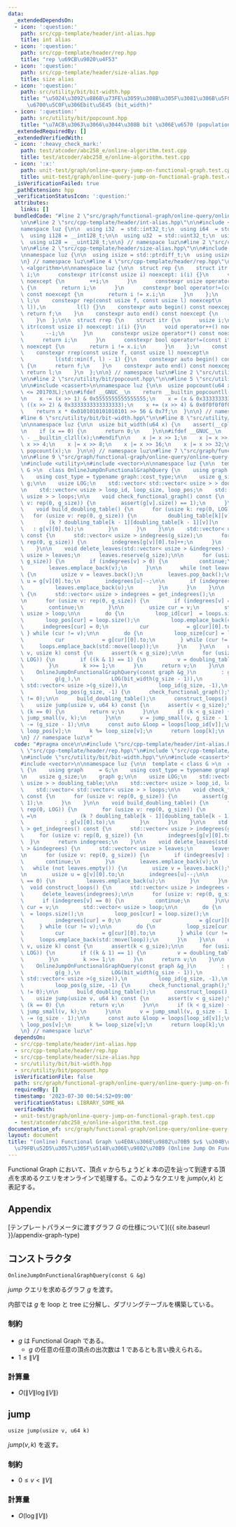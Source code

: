 ```yaml
---
data:
  _extendedDependsOn:
  - icon: ':question:'
    path: src/cpp-template/header/int-alias.hpp
    title: int alias
  - icon: ':question:'
    path: src/cpp-template/header/rep.hpp
    title: "rep \u69CB\u9020\u4F53"
  - icon: ':question:'
    path: src/cpp-template/header/size-alias.hpp
    title: size alias
  - icon: ':question:'
    path: src/utility/bit/bit-width.hpp
    title: "\u5024\u3092\u8868\u73FE\u3059\u308B\u305F\u3081\u306B\u5FC5\u8981\u306A\
      \u6700\u5C0F\u306Ebit\u5E45 (bit_width)"
  - icon: ':question:'
    path: src/utility/bit/popcount.hpp
    title: "\u7ACB\u3063\u3066\u3044\u308B bit \u306E\u6570 (population count, popcount)"
  _extendedRequiredBy: []
  _extendedVerifiedWith:
  - icon: ':heavy_check_mark:'
    path: test/atcoder/abc258_e/online-algorithm.test.cpp
    title: test/atcoder/abc258_e/online-algorithm.test.cpp
  - icon: ':x:'
    path: unit-test/graph/online-query-jump-on-functional-graph.test.cpp
    title: unit-test/graph/online-query-jump-on-functional-graph.test.cpp
  _isVerificationFailed: true
  _pathExtension: hpp
  _verificationStatusIcon: ':question:'
  attributes:
    links: []
  bundledCode: "#line 2 \"src/graph/functional-graph/online-query/online-query-jump-on-functional-graph.hpp\"\
    \n\n#line 2 \"src/cpp-template/header/int-alias.hpp\"\n\n#include <cstdint>\n\n\
    namespace luz {\n\n  using i32  = std::int32_t;\n  using i64  = std::int64_t;\n\
    \  using i128 = __int128_t;\n\n  using u32  = std::uint32_t;\n  using u64  = std::uint64_t;\n\
    \  using u128 = __uint128_t;\n\n} // namespace luz\n#line 2 \"src/cpp-template/header/rep.hpp\"\
    \n\n#line 2 \"src/cpp-template/header/size-alias.hpp\"\n\n#include <cstddef>\n\
    \nnamespace luz {\n\n  using isize = std::ptrdiff_t;\n  using usize = std::size_t;\n\
    \n} // namespace luz\n#line 4 \"src/cpp-template/header/rep.hpp\"\n\n#include\
    \ <algorithm>\n\nnamespace luz {\n\n  struct rep {\n    struct itr {\n      usize\
    \ i;\n      constexpr itr(const usize i) noexcept: i(i) {}\n      void operator++()\
    \ noexcept {\n        ++i;\n      }\n      constexpr usize operator*() const noexcept\
    \ {\n        return i;\n      }\n      constexpr bool operator!=(const itr x)\
    \ const noexcept {\n        return i != x.i;\n      }\n    };\n    const itr f,\
    \ l;\n    constexpr rep(const usize f, const usize l) noexcept\n        : f(std::min(f,\
    \ l)),\n          l(l) {}\n    constexpr auto begin() const noexcept {\n     \
    \ return f;\n    }\n    constexpr auto end() const noexcept {\n      return l;\n\
    \    }\n  };\n\n  struct rrep {\n    struct itr {\n      usize i;\n      constexpr\
    \ itr(const usize i) noexcept: i(i) {}\n      void operator++() noexcept {\n \
    \       --i;\n      }\n      constexpr usize operator*() const noexcept {\n  \
    \      return i;\n      }\n      constexpr bool operator!=(const itr x) const\
    \ noexcept {\n        return i != x.i;\n      }\n    };\n    const itr f, l;\n\
    \    constexpr rrep(const usize f, const usize l) noexcept\n        : f(l - 1),\n\
    \          l(std::min(f, l) - 1) {}\n    constexpr auto begin() const noexcept\
    \ {\n      return f;\n    }\n    constexpr auto end() const noexcept {\n     \
    \ return l;\n    }\n  };\n\n} // namespace luz\n#line 2 \"src/utility/bit/bit-width.hpp\"\
    \n\n#line 2 \"src/utility/bit/popcount.hpp\"\n\n#line 5 \"src/utility/bit/popcount.hpp\"\
    \n\n#include <cassert>\n\nnamespace luz {\n\n  usize popcount(u64 x) {\n    assert(__cplusplus\
    \ <= 201703L);\n\n#ifdef __GNUC__\n    return __builtin_popcountll(x);\n#endif\n\
    \n    x -= (x >> 1) & 0x5555555555555555;\n    x = (x & 0x3333333333333333) +\
    \ ((x >> 2) & 0x3333333333333333);\n    x += (x >> 4) & 0x0f0f0f0f0f0f0f0f;\n\
    \    return x * 0x0101010101010101 >> 56 & 0x7f;\n  }\n\n} // namespace luz\n\
    #line 6 \"src/utility/bit/bit-width.hpp\"\n\n#line 8 \"src/utility/bit/bit-width.hpp\"\
    \n\nnamespace luz {\n\n  usize bit_width(u64 x) {\n    assert(__cplusplus <= 201703L);\n\
    \n    if (x == 0) {\n      return 0;\n    }\n\n#ifdef __GNUC__\n    return 64\
    \ - __builtin_clzll(x);\n#endif\n\n    x |= x >> 1;\n    x |= x >> 2;\n    x |=\
    \ x >> 4;\n    x |= x >> 8;\n    x |= x >> 16;\n    x |= x >> 32;\n    return\
    \ popcount(x);\n  }\n\n} // namespace luz\n#line 7 \"src/graph/functional-graph/online-query/online-query-jump-on-functional-graph.hpp\"\
    \n\n#line 9 \"src/graph/functional-graph/online-query/online-query-jump-on-functional-graph.hpp\"\
    \n#include <utility>\n#include <vector>\n\nnamespace luz {\n\n  template < class\
    \ G >\n  class OnlineJumpOnFunctionalGraphQuery {\n    using graph     = G;\n\
    \    using cost_type = typename graph::cost_type;\n\n    usize g_size;\n    graph\
    \ g;\n\n    usize LOG;\n    std::vector< std::vector< usize > > doubling_table;\n\
    \n    std::vector< usize > loop_id, loop_size, loop_pos;\n    std::vector< std::vector<\
    \ usize > > loops;\n\n    void check_functional_graph() const {\n      for (usize\
    \ v: rep(0, g_size)) {\n        assert(g[v].size() == 1);\n      }\n    }\n\n\
    \    void build_doubling_table() {\n      for (usize k: rep(0, LOG)) {\n     \
    \   for (usize v: rep(0, g_size)) {\n          doubling_table[k][v] =\n      \
    \        (k ? doubling_table[k - 1][doubling_table[k - 1][v]]\n              \
    \   : g[v][0].to);\n        }\n      }\n    }\n\n    std::vector< usize > get_indegrees()\
    \ const {\n      std::vector< usize > indegrees(g_size);\n      for (usize v:\
    \ rep(0, g_size)) {\n        indegrees[g[v][0].to]++;\n      }\n      return indegrees;\n\
    \    }\n\n    void delete_leaves(std::vector< usize > &indegrees) {\n      std::vector<\
    \ usize > leaves;\n      leaves.reserve(g_size);\n\n      for (usize v: rep(0,\
    \ g_size)) {\n        if (indegrees[v] > 0) {\n          continue;\n        }\n\
    \        leaves.emplace_back(v);\n      }\n\n      while (not leaves.empty())\
    \ {\n        usize v = leaves.back();\n        leaves.pop_back();\n\n        usize\
    \ u = g[v][0].to;\n        indegrees[u]--;\n\n        if (indegrees[u] == 0) {\n\
    \          leaves.emplace_back(u);\n        }\n      }\n    }\n\n    void construct_loops()\
    \ {\n      std::vector< usize > indegrees = get_indegrees();\n      delete_leaves(indegrees);\n\
    \n      for (usize v: rep(0, g_size)) {\n        if (indegrees[v] == 0) {\n  \
    \        continue;\n        }\n\n        usize cur = v;\n        std::vector<\
    \ usize > loop;\n\n        do {\n          loop_id[cur]  = loops.size();\n   \
    \       loop_pos[cur] = loop.size();\n          loop.emplace_back(cur);\n    \
    \      indegrees[cur] = 0;\n          cur            = g[cur][0].to;\n       \
    \ } while (cur != v);\n\n        do {\n          loop_size[cur] = loop.size();\n\
    \          cur            = g[cur][0].to;\n        } while (cur != v);\n\n   \
    \     loops.emplace_back(std::move(loop));\n      }\n    }\n\n    usize jump_small(usize\
    \ v, usize k) const {\n      assert(k < g_size);\n\n      for (usize i: rep(0,\
    \ LOG)) {\n        if ((k & 1) == 1) {\n          v = doubling_table[i][v];\n\
    \        }\n        k >>= 1;\n      }\n      return v;\n    }\n\n   public:\n\
    \    OnlineJumpOnFunctionalGraphQuery(const graph &g_)\n        : g_size(g_.size()),\n\
    \          g(g_),\n          LOG(bit_width(g_size - 1)),\n          doubling_table(LOG,\
    \ std::vector< usize >(g_size)),\n          loop_id(g_size, -1),\n          loop_size(g_size),\n\
    \          loop_pos(g_size, -1) {\n      check_functional_graph();\n      assert(g_size\
    \ != 0);\n\n      build_doubling_table();\n      construct_loops();\n    }\n\n\
    \    usize jump(usize v, u64 k) const {\n      assert(v < g_size);\n\n      if\
    \ (k == 0) {\n        return v;\n      }\n\n      if (k < g_size) {\n        return\
    \ jump_small(v, k);\n      }\n\n      v = jump_small(v, g_size - 1);\n      k\
    \ -= (g_size - 1);\n\n      const auto &loop = loops[loop_id[v]];\n      k +=\
    \ loop_pos[v];\n      k %= loop_size[v];\n      return loop[k];\n    }\n  };\n\
    \n} // namespace luz\n"
  code: "#pragma once\n\n#include \"src/cpp-template/header/int-alias.hpp\"\n#include\
    \ \"src/cpp-template/header/rep.hpp\"\n#include \"src/cpp-template/header/size-alias.hpp\"\
    \n#include \"src/utility/bit/bit-width.hpp\"\n\n#include <cassert>\n#include <utility>\n\
    #include <vector>\n\nnamespace luz {\n\n  template < class G >\n  class OnlineJumpOnFunctionalGraphQuery\
    \ {\n    using graph     = G;\n    using cost_type = typename graph::cost_type;\n\
    \n    usize g_size;\n    graph g;\n\n    usize LOG;\n    std::vector< std::vector<\
    \ usize > > doubling_table;\n\n    std::vector< usize > loop_id, loop_size, loop_pos;\n\
    \    std::vector< std::vector< usize > > loops;\n\n    void check_functional_graph()\
    \ const {\n      for (usize v: rep(0, g_size)) {\n        assert(g[v].size() ==\
    \ 1);\n      }\n    }\n\n    void build_doubling_table() {\n      for (usize k:\
    \ rep(0, LOG)) {\n        for (usize v: rep(0, g_size)) {\n          doubling_table[k][v]\
    \ =\n              (k ? doubling_table[k - 1][doubling_table[k - 1][v]]\n    \
    \             : g[v][0].to);\n        }\n      }\n    }\n\n    std::vector< usize\
    \ > get_indegrees() const {\n      std::vector< usize > indegrees(g_size);\n \
    \     for (usize v: rep(0, g_size)) {\n        indegrees[g[v][0].to]++;\n    \
    \  }\n      return indegrees;\n    }\n\n    void delete_leaves(std::vector< usize\
    \ > &indegrees) {\n      std::vector< usize > leaves;\n      leaves.reserve(g_size);\n\
    \n      for (usize v: rep(0, g_size)) {\n        if (indegrees[v] > 0) {\n   \
    \       continue;\n        }\n        leaves.emplace_back(v);\n      }\n\n   \
    \   while (not leaves.empty()) {\n        usize v = leaves.back();\n        leaves.pop_back();\n\
    \n        usize u = g[v][0].to;\n        indegrees[u]--;\n\n        if (indegrees[u]\
    \ == 0) {\n          leaves.emplace_back(u);\n        }\n      }\n    }\n\n  \
    \  void construct_loops() {\n      std::vector< usize > indegrees = get_indegrees();\n\
    \      delete_leaves(indegrees);\n\n      for (usize v: rep(0, g_size)) {\n  \
    \      if (indegrees[v] == 0) {\n          continue;\n        }\n\n        usize\
    \ cur = v;\n        std::vector< usize > loop;\n\n        do {\n          loop_id[cur]\
    \  = loops.size();\n          loop_pos[cur] = loop.size();\n          loop.emplace_back(cur);\n\
    \          indegrees[cur] = 0;\n          cur            = g[cur][0].to;\n   \
    \     } while (cur != v);\n\n        do {\n          loop_size[cur] = loop.size();\n\
    \          cur            = g[cur][0].to;\n        } while (cur != v);\n\n   \
    \     loops.emplace_back(std::move(loop));\n      }\n    }\n\n    usize jump_small(usize\
    \ v, usize k) const {\n      assert(k < g_size);\n\n      for (usize i: rep(0,\
    \ LOG)) {\n        if ((k & 1) == 1) {\n          v = doubling_table[i][v];\n\
    \        }\n        k >>= 1;\n      }\n      return v;\n    }\n\n   public:\n\
    \    OnlineJumpOnFunctionalGraphQuery(const graph &g_)\n        : g_size(g_.size()),\n\
    \          g(g_),\n          LOG(bit_width(g_size - 1)),\n          doubling_table(LOG,\
    \ std::vector< usize >(g_size)),\n          loop_id(g_size, -1),\n          loop_size(g_size),\n\
    \          loop_pos(g_size, -1) {\n      check_functional_graph();\n      assert(g_size\
    \ != 0);\n\n      build_doubling_table();\n      construct_loops();\n    }\n\n\
    \    usize jump(usize v, u64 k) const {\n      assert(v < g_size);\n\n      if\
    \ (k == 0) {\n        return v;\n      }\n\n      if (k < g_size) {\n        return\
    \ jump_small(v, k);\n      }\n\n      v = jump_small(v, g_size - 1);\n      k\
    \ -= (g_size - 1);\n\n      const auto &loop = loops[loop_id[v]];\n      k +=\
    \ loop_pos[v];\n      k %= loop_size[v];\n      return loop[k];\n    }\n  };\n\
    \n} // namespace luz\n"
  dependsOn:
  - src/cpp-template/header/int-alias.hpp
  - src/cpp-template/header/rep.hpp
  - src/cpp-template/header/size-alias.hpp
  - src/utility/bit/bit-width.hpp
  - src/utility/bit/popcount.hpp
  isVerificationFile: false
  path: src/graph/functional-graph/online-query/online-query-jump-on-functional-graph.hpp
  requiredBy: []
  timestamp: '2023-07-30 00:54:52+09:00'
  verificationStatus: LIBRARY_SOME_WA
  verifiedWith:
  - unit-test/graph/online-query-jump-on-functional-graph.test.cpp
  - test/atcoder/abc258_e/online-algorithm.test.cpp
documentation_of: src/graph/functional-graph/online-query/online-query-jump-on-functional-graph.hpp
layout: document
title: "(online) Functional Graph \u4E0A\u306E\u9802\u70B9 $v$ \u304B\u3089 $k$ \u56DE\
  \u79FB\u52D5\u3057\u305F\u5148\u306E\u9802\u70B9 (Online Jump On Functional Graph)"
---
```


Functional Graph において、頂点 $v$ からちょうど $k$ 本の辺を辿って到達する頂点を求めるクエリをオンラインで処理する。このようなクエリを $jump(v, k)$ と表記する。

## Appendix
[テンプレートパラメータに渡すグラフ $G$ の仕様について]({{ site.baseurl }}/appendix-graph-type)

## コンストラクタ
```
OnlineJumpOnFunctionalGraphQuery(const G &g)
```

$jump$ クエリを求めるグラフ $g$ を渡す。

内部では $g$ を loop と tree に分解し、ダブリングテーブルを構築している。

### 制約
- $g$ は Functional Graph である。
  - $g$ の任意の任意の頂点の出次数は $1$ であるとも言い換えられる。
- $1 \leq \|V\|$

### 計算量
- $O(\|V\| \log \|V\|)$

## jump
```
usize jump(usize v, u64 k)
```

$jump(v, k)$ を返す。

### 制約
- $0 \leq v < \|V\|$

### 計算量
- $O(\log \|V\|)$
